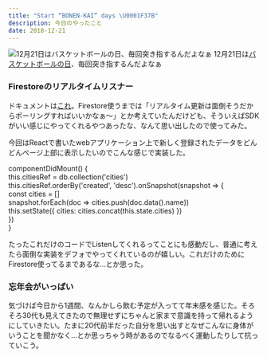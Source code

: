 ```yaml
---
title: "Start “BONEN-KAI” days \U0001F37B"
description: 今日のやったこと
date: 2018-12-21
---
```


![12月21日は[バスケットボールの日](http://www.nnh.to/12/21.html)、毎回突き指するんだよなぁ](https://cdn-images-1.medium.com/max/800/1*7lsVE_OQc-96xByV8fIXyg.png)
12月21日は[バスケットボールの日](http://www.nnh.to/12/21.html)、毎回突き指するんだよなぁ

### Firestoreのリアルタイムリスナー

ドキュメントは[これ](https://firebase.google.com/docs/firestore/query-data/listen?hl=ja)。Firestore使うまでは「リアルタイム更新は面倒そうだからポーリングすればいいかなぁ〜」とか考えていたんだけども、そういえばSDKがいい感じにやってくれるやつあったな、なんて思い出したので使ってみた。

今回はReactで書いたwebアプリケーション上で新しく登録されたデータをどんどんページ上部に表示したいのでこんな感じで実装した。

componentDidMount() {  
  this.citiesRef = db.collection('cities')  
  this.citiesRef.orderBy('created', 'desc').onSnapshot(snapshot => {  
    const cities = \[\]  
    snapshot.forEach(doc => cities.push(doc.data().name))  
    this.setState({ cities: cities.concat(this.state.cities) })  
  })  
}

たったこれだけのコードでListenしてくれるってことにも感動だし、普通に考えたら面倒な実装をデフォでやってくれているのが嬉しい。これだけのためにFirestore使ってるまであるな…とか思った。

### 忘年会がいっぱい

気づけば今日から1週間、なんかしら飲む予定が入ってて年末感を感じた。そろそろ30代も見えてきたので無理せずにちゃんと家まで意識を持って帰れるようにしていきたい。たまに20代前半だった自分を思い出すとなぜこんなに身体がいうことを聞かなく…とか思っちゃう時があるのでなるべく運動したりして抗っていこう。
